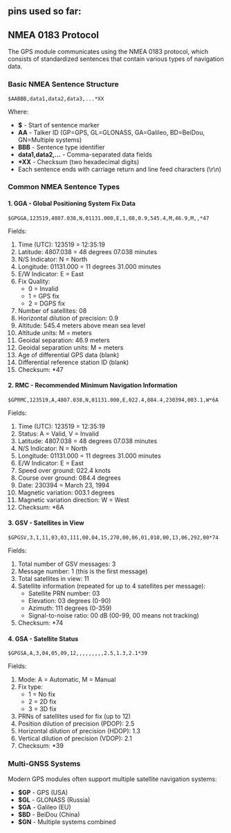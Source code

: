 
## pins used so far: 



## NMEA 0183 Protocol

The GPS module communicates using the NMEA 0183 protocol, which consists of standardized sentences that contain various types of navigation data.

### Basic NMEA Sentence Structure

```
$AABBB,data1,data2,data3,...*XX
```

Where:
- **$** - Start of sentence marker
- **AA** - Talker ID (GP=GPS, GL=GLONASS, GA=Galileo, BD=BeiDou, GN=Multiple systems)
- **BBB** - Sentence type identifier
- **data1,data2,...** - Comma-separated data fields
- **\*XX** - Checksum (two hexadecimal digits)
- Each sentence ends with carriage return and line feed characters (\r\n)

### Common NMEA Sentence Types

#### 1. GGA - Global Positioning System Fix Data

```
$GPGGA,123519,4807.038,N,01131.000,E,1,08,0.9,545.4,M,46.9,M,,*47
```

Fields:
1. Time (UTC): 123519 = 12:35:19
2. Latitude: 4807.038 = 48 degrees 07.038 minutes
3. N/S Indicator: N = North
4. Longitude: 01131.000 = 11 degrees 31.000 minutes
5. E/W Indicator: E = East
6. Fix Quality:
   - 0 = Invalid
   - 1 = GPS fix
   - 2 = DGPS fix
7. Number of satellites: 08
8. Horizontal dilution of precision: 0.9
9. Altitude: 545.4 meters above mean sea level
10. Altitude units: M = meters
11. Geoidal separation: 46.9 meters
12. Geoidal separation units: M = meters
13. Age of differential GPS data (blank)
14. Differential reference station ID (blank)
15. Checksum: *47

#### 2. RMC - Recommended Minimum Navigation Information

```
$GPRMC,123519,A,4807.038,N,01131.000,E,022.4,084.4,230394,003.1,W*6A
```

Fields:
1. Time (UTC): 123519 = 12:35:19
2. Status: A = Valid, V = Invalid
3. Latitude: 4807.038 = 48 degrees 07.038 minutes
4. N/S Indicator: N = North
5. Longitude: 01131.000 = 11 degrees 31.000 minutes
6. E/W Indicator: E = East
7. Speed over ground: 022.4 knots
8. Course over ground: 084.4 degrees
9. Date: 230394 = March 23, 1994
10. Magnetic variation: 003.1 degrees
11. Magnetic variation direction: W = West
12. Checksum: *6A

#### 3. GSV - Satellites in View

```
$GPGSV,3,1,11,03,03,111,00,04,15,270,00,06,01,010,00,13,06,292,00*74
```

Fields:
1. Total number of GSV messages: 3
2. Message number: 1 (this is the first message)
3. Total satellites in view: 11
4. Satellite information (repeated for up to 4 satellites per message):
   - Satellite PRN number: 03
   - Elevation: 03 degrees (0-90)
   - Azimuth: 111 degrees (0-359)
   - Signal-to-noise ratio: 00 dB (00-99, 00 means not tracking)
5. Checksum: *74

#### 4. GSA - Satellite Status

```
$GPGSA,A,3,04,05,09,12,,,,,,,,,2.5,1.3,2.1*39
```

Fields:
1. Mode: A = Automatic, M = Manual
2. Fix type:
   - 1 = No fix
   - 2 = 2D fix
   - 3 = 3D fix
3. PRNs of satellites used for fix (up to 12)
4. Position dilution of precision (PDOP): 2.5
5. Horizontal dilution of precision (HDOP): 1.3
6. Vertical dilution of precision (VDOP): 2.1
7. Checksum: *39

### Multi-GNSS Systems

Modern GPS modules often support multiple satellite navigation systems:
- **$GP** - GPS (USA)
- **$GL** - GLONASS (Russia)
- **$GA** - Galileo (EU)
- **$BD** - BeiDou (China)
- **$GN** - Multiple systems combined

